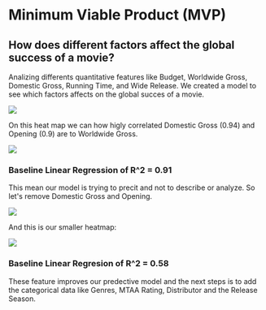# Minimum Viable Product (MVP)

## How does different factors affect the global success of a movie?

Analizing differents quantitative features like Budget, Worldwide Gross, Domestic Gross, Running Time, and Wide Release. We created a model to see which factors affects on the global succes of a movie.

![](https://github.com/dieguque/Movies_Project/blob/2378c360866f1caeba751af20be725dfdec66e50/MVP/charts/pairplot.png)

On this heat map we can how higly correlated Domestic Gross (0.94) and Opening (0.9) are to Worldwide Gross.

![](https://github.com/dieguque/Movies_Project/blob/2378c360866f1caeba751af20be725dfdec66e50/MVP/charts/big_heat_map.png)

### Baseline Linear Regression of R^2 = 0.91

This mean our model is trying to precit and not to describe or analyze. So let's remove Domestic Gross and Opening.

![](https://github.com/dieguque/Movies_Project/blob/2378c360866f1caeba751af20be725dfdec66e50/MVP/charts/pairplot_small.png)

And this is our smaller heatmap:

![](https://github.com/dieguque/Movies_Project/blob/2378c360866f1caeba751af20be725dfdec66e50/MVP/charts/small_heat_map.png)

### Baseline Linear Regresion of R^2 = 0.58

These feature improves our predective model and the next steps is to add the categorical data like Genres, MTAA Rating, Distributor and the Release Season.
